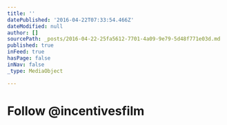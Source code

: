 ```yaml
---
title: ''
datePublished: '2016-04-22T07:33:54.466Z'
dateModified: null
author: []
sourcePath: _posts/2016-04-22-25fa5612-7701-4a09-9e79-5d48f771e03d.md
published: true
inFeed: true
hasPage: false
inNav: false
_type: MediaObject

---
```

# Follow @incentivesfilm